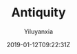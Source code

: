 ---
title: "Antiquity"
github: https://github.com/yiluyanxia/hexo-theme-antiquity
demo: http://yiluyanxia.site/
author: Yiluyanxia
ssg:
  - Hexo
cms:
  - No Cms
date: 2019-01-12T09:22:31Z
github_branch: master
---